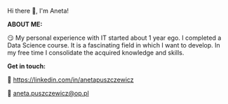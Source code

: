  Hi there 👋, I'm Aneta!
 
**ABOUT ME:**

😏 My personal experience with IT started about 1 year ego. I completed a Data Science course. 
It is a fascinating field in which I want to develop. In my free time I consolidate the acquired knowledge and skills.

**Get in touch:**

🔗 https://linkedin.com/in/anetapuszczewicz

📧 aneta.puszczewicz@op.pl
